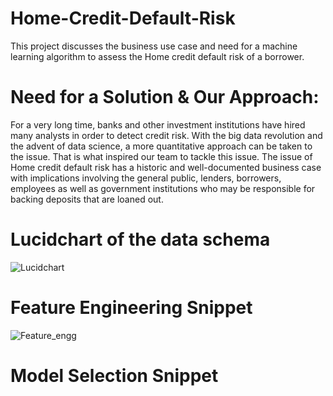 # Home-Credit-Default-Risk

This project discusses the business use case and need for a machine learning algorithm to assess the Home credit default risk of a borrower.

# Need for a Solution & Our Approach:

For a very long time, banks and other investment institutions have hired many analysts in order to detect credit risk. With the big data revolution and the advent of data science, a more quantitative approach can be taken to the issue. That is what inspired our team to tackle this issue. The issue of Home credit default risk has a historic and well-documented business case with implications involving the general public, lenders, borrowers, employees as well as government institutions who may be responsible for backing deposits that are loaned out.

# Lucidchart of the data schema

![Lucidchart](https://user-images.githubusercontent.com/26451635/100534961-98bfab00-31e2-11eb-9518-16899d0ed633.png)

# Feature Engineering Snippet

![Feature_engg](https://user-images.githubusercontent.com/26451635/100534971-bee54b00-31e2-11eb-8919-fccdeeddca90.png)

# Model Selection Snippet

